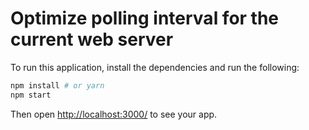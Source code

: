 # Optimize polling interval for the current web server

To run this application, install the dependencies and run the following:

```bash
npm install # or yarn
npm start
```

Then open [http://localhost:3000/](http://localhost:3000/) to see your app.
